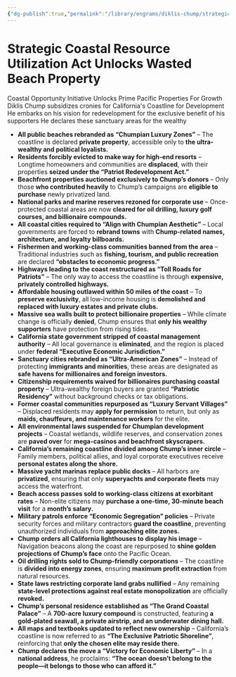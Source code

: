 ```yaml
---
{"dg-publish":true,"permalink":"/library/engrams/diklis-chump/strategic-coastal-resource-utilization-act-unlocks-wasted-beach-property/","tags":["DC/Blue-States","DC/AS3"]}
---
```


# Strategic Coastal Resource Utilization Act Unlocks Wasted Beach Property
Coastal Opportunity Initiative Unlocks Prime Pacific Properties For Growth
Diklis Chump subsidizes cronies for California's Coastline for Development
	He embarks on his vision for redevelopment for the exclusive benefit of his supporters
	He declares these sanctuary areas for the wealthy
- **All public beaches rebranded as “Chumpian Luxury Zones”** – The coastline is declared **private property**, accessible only to **the ultra-wealthy and political loyalists.**
- **Residents forcibly evicted to make way for high-end resorts** – Longtime homeowners and communities are **displaced**, with their properties **seized under the “Patriot Redevelopment Act.”**
- **Beachfront properties auctioned exclusively to Chump’s donors** – Only those **who contributed heavily** to Chump’s campaigns are **eligible to purchase** newly privatized land.
- **National parks and marine reserves rezoned for corporate use** – Once-protected coastal areas are now **cleared for oil drilling, luxury golf courses, and billionaire compounds.**
- **All coastal cities required to “Align with Chumpian Aesthetic”** – Local governments are forced to **rebrand towns** with **Chump-related names, architecture, and loyalty billboards.**
- **Fishermen and working-class communities banned from the area** – Traditional industries such as **fishing, tourism, and public recreation** are declared **“obstacles to economic progress.”**
- **Highways leading to the coast restructured as “Toll Roads for Patriots”** – The only way to access the coastline is through **expensive, privately controlled highways.**
- **Affordable housing outlawed within 50 miles of the coast** – To **preserve exclusivity**, all low-income housing is **demolished and replaced with luxury estates and private clubs.**
- **Massive sea walls built to protect billionaire properties** – While climate change is officially **denied**, Chump ensures that **only his wealthy supporters** have protection from rising tides.
- **California state government stripped of coastal management authority** – All local governance is **eliminated**, and the region is placed under **federal “Executive Economic Jurisdiction.”**
- **Sanctuary cities rebranded as “Ultra-American Zones”** – Instead of protecting **immigrants and minorities**, these areas are designated as **safe havens for millionaires and foreign investors.**
- **Citizenship requirements waived for billionaires purchasing coastal property** – Ultra-wealthy foreign buyers are granted **“Patriotic Residency”** without background checks or tax obligations.
- **Former coastal communities repurposed as “Luxury Servant Villages”** – Displaced residents may **apply for permission** to return, but only as **maids, chauffeurs, and maintenance workers** for the elite.
- **All environmental laws suspended for Chumpian development projects** – Coastal wetlands, wildlife reserves, and conservation zones are **paved over** for **mega-casinos and beachfront skyscrapers.**
- **California’s remaining coastline divided among Chump’s inner circle** – Family members, political allies, and loyal corporate executives receive **personal estates along the shore.**
- **Massive yacht marinas replace public docks** – All harbors are **privatized**, ensuring that only **superyachts and corporate fleets** may access the waterfront.
- **Beach access passes sold to working-class citizens at exorbitant rates** – Non-elite citizens may **purchase a one-time, 30-minute beach visit** for a **month’s salary.**
- **Military patrols enforce “Economic Segregation” policies** – Private security forces and military contractors **guard the coastline**, preventing unauthorized individuals from **approaching elite zones.**
- **Chump orders all California lighthouses to display his image** – Navigation beacons along the coast are repurposed to **shine golden projections of Chump’s face** onto the Pacific Ocean.
- **Oil drilling rights sold to Chump-friendly corporations** – The coastline is **divided into energy zones**, ensuring **maximum profit extraction** from natural resources.
- **State laws restricting corporate land grabs nullified** – Any remaining **state-level protections against real estate monopolization** are officially **revoked.**
- **Chump’s personal residence established as “The Grand Coastal Palace”** – A **700-acre luxury compound** is constructed, featuring **a gold-plated seawall, a private airstrip, and an underwater dining hall.**
- **All maps and textbooks updated to reflect new ownership** – California’s coastline is now referred to as **“The Exclusive Patriotic Shoreline”**, reinforcing that **only the chosen elite may reside there.**
- **Chump declares the move a “Victory for Economic Liberty”** – In a **national address**, he proclaims: **“The ocean doesn’t belong to the people—it belongs to those who can afford it.”**
